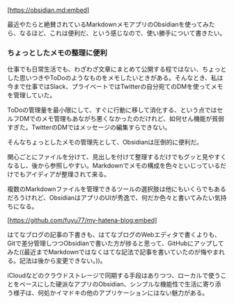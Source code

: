 [https://obsidian.md:embed]

最近やたらと絶賛されているMarkdownメモアプリのObsidianを使ってみたら、なるほど、これは便利だ、という感じなので、使い勝手について書きたい。

### ちょっとしたメモの整理に便利

仕事でも日常生活でも、わざわざ文章にまとめて公開する程ではない、ちょっとした思いつきやToDoのようなものをメモしたいときがある。そんなとき、私は今まで仕事ではSlack、プライベートではTwitterの自分宛てのDMを使ってメモを管理していた。

ToDoの管理量を最小限にして、すぐに行動に移して消化する、という点ではセルフDMでのメモ管理もあながち悪くなかったのだけれど、如何せん機能が貧弱すぎた。TwitterのDMではメッセージの編集すらできない。

そんなちょっとしたメモの管理先として、Obsidianは圧倒的に便利だ。

関心ごとにファイルを分けて、見出しを付けて整理するだけでもグッと見やすくなるし、後から参照しやすい。Markdownでメモの構成を色々といじっているだけでもアイディアが整理されて来る。

複数のMarkdownファイルを管理できるツールの選択肢は他にもいくらでもあるだろうけれど、ObsidianはアプリのUIが秀逸で、何だか色々と書いてみたい気持ちになる。

[https://github.com/fuyu77/my-hatena-blog:embed]

はてなブログの記事の下書きも、はてなブログのWebエディタで書くよりも、Gitで差分管理しつつObsidianで書いた方が捗ると思って、GitHubにアップしてみた((最近までMarkdownではなくはてな記法で記事を書いていたのが悔やまれる。記法は後から変更できない。))。

iCloudなどのクラウドストレージで同期する手段はありつつ、ローカルで使うことをベースにした硬派なアプリのObsidian、シンプルな機能性で生活に寄り添う様子は、何処かイマドキの他のアプリケーションにはない魅力がある。